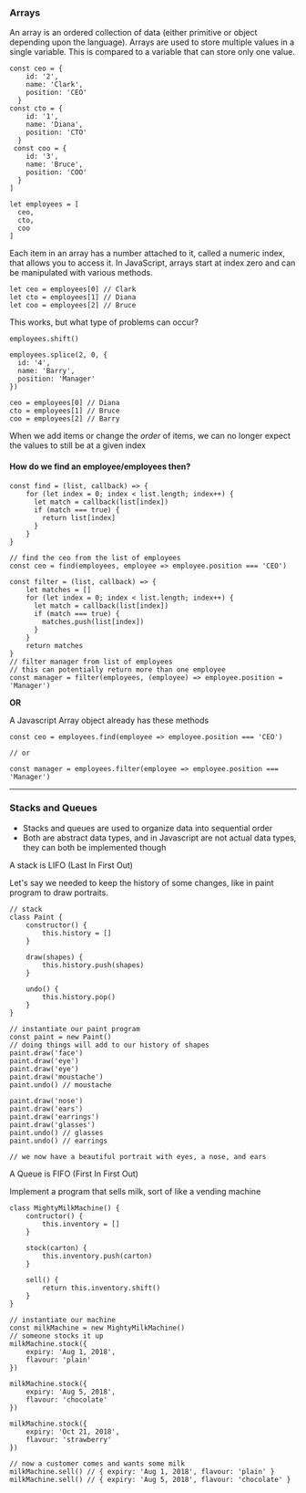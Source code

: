 ### Arrays
An array is an ordered collection of data (either primitive or object depending upon the language). Arrays are used to store multiple values in a single variable. This is compared to a variable that can store only one value. 

```ecmascript 6
const ceo = {
    id: '2',
    name: 'Clark',
    position: 'CEO'
  }
const cto = {
    id: '1',
    name: 'Diana',
    position: 'CTO'
  }
 const coo = {
    id: '3',
    name: 'Bruce',
    position: 'COO'
  }
]
```

```ecmascript 6
let employees = [
  ceo,
  cto,
  coo
]
```

Each item in an array has a number attached to it, called a numeric index, that allows you to access it. In JavaScript, arrays start at index zero and can be manipulated with various methods. 

```ecmascript 6
let ceo = employees[0] // Clark
let cto = employees[1] // Diana
let coo = employees[2] // Bruce
```
This works, but what type of problems can occur?

```ecmascript 6
employees.shift()

employees.splice(2, 0, {
  id: '4',
  name: 'Barry',
  position: 'Manager'
})

ceo = employees[0] // Diana
cto = employees[1] // Bruce
coo = employees[2] // Barry
```

When we add items or change the *order* of items, we can no longer expect the values to still be at a given index

#### How do we find an employee/employees then?
```ecmascript 6
const find = (list, callback) => {
    for (let index = 0; index < list.length; index++) {
      let match = callback(list[index])
      if (match === true) {
        return list[index]
      }
    }
}

// find the ceo from the list of employees
const ceo = find(employees, employee => employee.position === 'CEO')

const filter = (list, callback) => {
    let matches = []
    for (let index = 0; index < list.length; index++) {
      let match = callback(list[index])
      if (match === true) {
        matches.push(list[index])
      }
    }
    return matches
}
// filter manager from list of employees
// this can potentially return more than one employee
const manager = filter(employees, (employee) => employee.position = 'Manager')
```

**OR**

A Javascript Array object already has these methods
```ecmascript 6
const ceo = employees.find(employee => employee.position === 'CEO')

// or

const manager = employees.filter(employee => employee.position === 'Manager')
```

****

### Stacks and Queues
- Stacks and queues are used to organize data into sequential order
- Both are abstract data types, and in Javascript are not actual data types, they can both be implemented though
 
A stack is LIFO (Last In First Out)

Let's say we needed to keep the history of some changes, like in paint program to draw portraits.
```ecmascript 6
// stack
class Paint {
    constructor() {
        this.history = []
    }
    
    draw(shapes) {
        this.history.push(shapes)
    }
    
    undo() {
        this.history.pop()
    }
}

// instantiate our paint program
const paint = new Paint()
// doing things will add to our history of shapes
paint.draw('face') 
paint.draw('eye')
paint.draw('eye')
paint.draw('moustache')
paint.undo() // moustache

paint.draw('nose')
paint.draw('ears')
paint.draw('earrings')
paint.draw('glasses')
paint.undo() // glasses
paint.undo() // earrings

// we now have a beautiful portrait with eyes, a nose, and ears
```

A Queue is FIFO (First In First Out)

Implement a program that sells milk, sort of like a vending machine
```ecmascript 6
class MightyMilkMachine() {
    contructor() {
        this.inventory = []
    }
    
    stock(carton) {
        this.inventory.push(carton)
    }
    
    sell() {
        return this.inventory.shift()
    }
}

// instantiate our machine
const milkMachine = new MightyMilkMachine()
// someone stocks it up
milkMachine.stock({
    expiry: 'Aug 1, 2018',
    flavour: 'plain'
})

milkMachine.stock({
    expiry: 'Aug 5, 2018',
    flavour: 'chocolate'
})

milkMachine.stock({
    expiry: 'Oct 21, 2018',
    flavour: 'strawberry'
})

// now a customer comes and wants some milk
milkMachine.sell() // { expiry: 'Aug 1, 2018', flavour: 'plain' } 
milkMachine.sell() // { expiry: 'Aug 5, 2018', flavour: 'chocolate' } 
```
